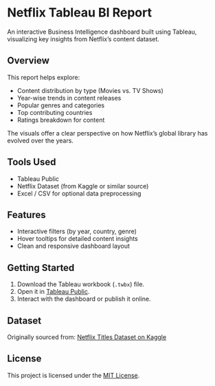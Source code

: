 # Netflix Tableau BI Report

An interactive Business Intelligence dashboard built using Tableau, visualizing key insights from Netflix’s content dataset.

## Overview

This report helps explore:

- Content distribution by type (Movies vs. TV Shows)
- Year-wise trends in content releases
- Popular genres and categories
- Top contributing countries
- Ratings breakdown for content

The visuals offer a clear perspective on how Netflix’s global library has evolved over the years.

## Tools Used

- Tableau Public  
- Netflix Dataset (from Kaggle or similar source)  
- Excel / CSV for optional data preprocessing  

## Features

- Interactive filters (by year, country, genre)  
- Hover tooltips for detailed content insights  
- Clean and responsive dashboard layout  

## Getting Started

1. Download the Tableau workbook (`.twbx`) file.  
2. Open it in [Tableau Public](https://public.tableau.com/app/discover).  
3. Interact with the dashboard or publish it online.  

## Dataset

Originally sourced from: [Netflix Titles Dataset on Kaggle](https://www.kaggle.com/datasets/shivamb/netflix-shows)

## License

This project is licensed under the [MIT License](LICENSE).
